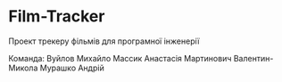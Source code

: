 # Film-Tracker
Проект трекеру фільмів для програмної інженерії

Команда:
Вуйлов Михайло
Массик Анастасія
Мартинович Валентин-Микола
Мурашко Андрій
